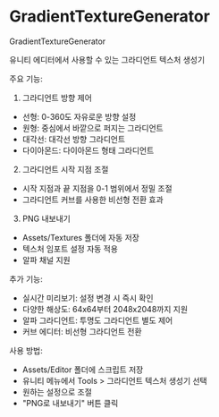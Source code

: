 # GradientTextureGenerator
GradientTextureGenerator

유니티 에디터에서 사용할 수 있는 그라디언트 텍스처 생성기

주요 기능:
1. 그라디언트 방향 제어
- 선형: 0-360도 자유로운 방향 설정
- 원형: 중심에서 바깥으로 퍼지는 그라디언트
- 대각선: 대각선 방향 그라디언트
- 다이아몬드: 다이아몬드 형태 그라디언트

2. 그라디언트 시작 지점 조절
- 시작 지점과 끝 지점을 0-1 범위에서 정밀 조절
- 그라디언트 커브를 사용한 비선형 전환 효과

3. PNG 내보내기
- Assets/Textures 폴더에 자동 저장
- 텍스처 임포트 설정 자동 적용
- 알파 채널 지원

추가 기능:
- 실시간 미리보기: 설정 변경 시 즉시 확인
- 다양한 해상도: 64x64부터 2048x2048까지 지원
- 알파 그라디언트: 투명도 그라디언트 별도 제어
- 커브 에디터: 비선형 그라디언트 전환

사용 방법:
- Assets/Editor 폴더에 스크립트 저장
- 유니티 메뉴에서 Tools > 그라디언트 텍스처 생성기 선택
- 원하는 설정으로 조절
- "PNG로 내보내기" 버튼 클릭
